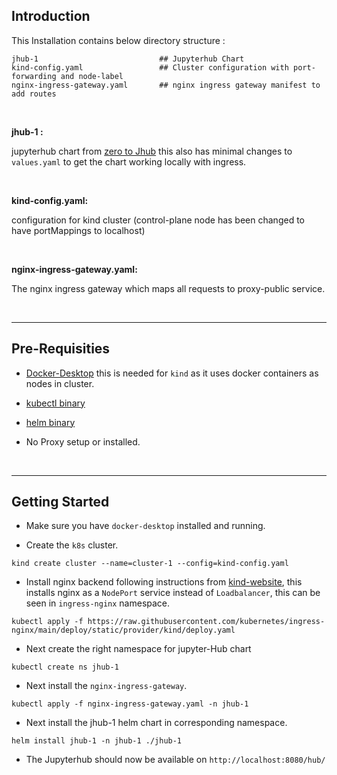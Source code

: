 ## Introduction


This Installation contains below directory structure :

```
jhub-1                           ## Jupyterhub Chart
kind-config.yaml                 ## Cluster configuration with port-forwarding and node-label
nginx-ingress-gateway.yaml       ## nginx ingress gateway manifest to add routes 
```

<br>

**jhub-1 :** 

jupyterhub chart from [zero to Jhub](https://z2jh.jupyter.org/) this also has minimal changes to `values.yaml` to get the chart working locally with ingress.

<br>

**kind-config.yaml:**

 configuration for kind cluster (control-plane node has been changed to have portMappings to localhost)

 <br>

**nginx-ingress-gateway.yaml:**

The nginx ingress gateway which maps all requests to proxy-public service.

<br>

---
## Pre-Requisities

* [Docker-Desktop](https://www.docker.com/products/docker-desktop/) this is needed for `kind` as it uses docker containers as nodes in cluster.

* [kubectl binary](https://kubernetes.io/docs/tasks/tools/)

* [helm binary](https://helm.sh/docs/intro/install/)

* No Proxy setup or installed.

<br>

---

## Getting Started

* Make sure you have `docker-desktop` installed and running.

* Create the `k8s` cluster.

```
kind create cluster --name=cluster-1 --config=kind-config.yaml
```

* Install nginx backend following instructions from [kind-website](https://kind.sigs.k8s.io/docs/user/ingress/), this installs nginx as a `NodePort` service instead of `Loadbalancer`, this can be seen in `ingress-nginx` namespace.

```
kubectl apply -f https://raw.githubusercontent.com/kubernetes/ingress-nginx/main/deploy/static/provider/kind/deploy.yaml
```

* Next create the right namespace for jupyter-Hub chart

```
kubectl create ns jhub-1
```

* Next install the `nginx-ingress-gateway`.

```
kubectl apply -f nginx-ingress-gateway.yaml -n jhub-1
```

* Next install the jhub-1 helm chart in corresponding namespace.

```
helm install jhub-1 -n jhub-1 ./jhub-1
```

* The Jupyterhub should now be available on `http://localhost:8080/hub/`